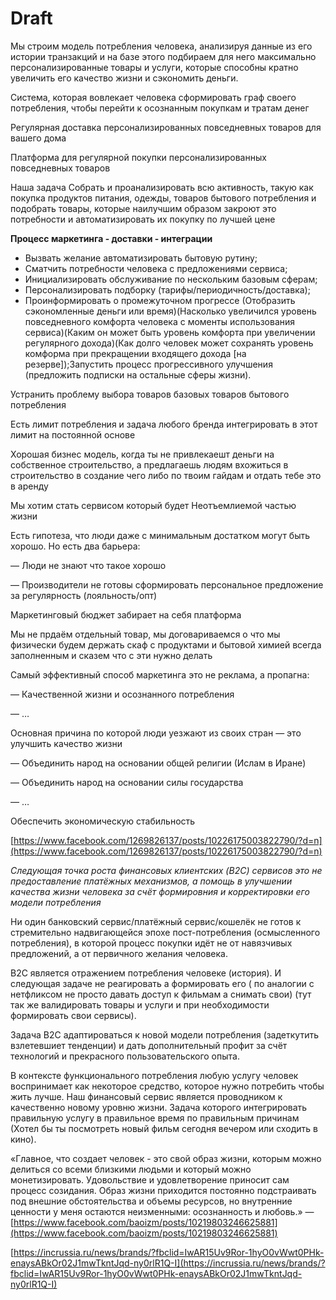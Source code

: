 # Draft

Мы строим модель потребления человека, анализируя данные из его истории транзакций и на базе этого подбираем для него максимально персонализированные товары и услуги, которые способны кратно увеличить его качество жизни и сэкономить деньги.

Система, которая вовлекает человека сформировать граф своего потребления, чтобы перейти к осознанным покупкам и тратам денег

Регулярная доставка персонализированных повседневных товаров для вашего дома

Платформа для регулярной покупки персонализированных повседневных товаров

Наша задача Собрать и проанализировать всю активность, такую как покупка продуктов питания, одежды, товаров бытового потребления и подобрать товары, которые наилучшим образом закроют это потребности и автоматизировать их покупку по лучшей цене

**Процесс маркетинга - доставки - интеграции**

- Вызвать желание автоматизировать бытовую рутину;
- Сматчить потребности человека с предложениями сервиса;
- Инициализировать обслуживание по нескольким базовым сферам;
- Персонализировать подборку (тарифы/периодичность/доставка);
- Проинформировать о промежуточном прогрессе (Отобразить сэкономленные деньги или время)(Насколько увеличился уровень повседневного комфорта человека с моменты использования сервиса)(Каким он может быть уровень комфорта при увеличении регулярного дохода)(Как долго человек может сохранять уровень комформа при прекращении входящего дохода [на резерве]);Запустить процесс прогрессивного улучшения (предложить подписки на остальные сферы жизни).

Устранить проблему выбора товаров базовых товаров бытового потребления

Есть лимит потребления и задача любого бренда интегрировать в этот лимит на постоянной основе

Хорошая бизнес модель, когда ты не привлекаешт деньги на собственное строительство, а предлагаешь людям вхожиться в строительство в создание чего либо по твоим гайдам и отдать тебе это в аренду

Мы хотим стать сервисом который будет Неотъемлиемой частью жизни

Есть гипотеза, что люди даже с минимальным достатком могут быть хорошо. Но есть два барьера:

— Люди не знают что такое хорошо

— Производители не готовы сформировать персональное предложение за регулярность (лояльность/опт)

Маркетинговый бюджет забирает на себя платформа

Мы не прдаём отдельный товар, мы договариваемся о что мы физически будем держать скаф с продуктами и бытовой химией всегда заполненным и сказем что с эти нужно делать

Самый эффективный способ маркетинга это не реклама, а пропагна:

— Качественной жизни и осознанного потребления

— …

Основная причина по которой люди уезжают из своих стран — это улучшить качество жизни

— Объединить народ на основании общей религии (Ислам в Иране)

— Объединить народ на основании силы государства

— …

Обеспечить экономическую стабильность

[https://www.facebook.com/1269826137/posts/10226175003822790/?d=n](https://www.facebook.com/1269826137/posts/10226175003822790/?d=n)

*Следующая точка роста финансовых клиентских (B2C) сервисов это не предоставление платёжных механизмов, а помощь в улучшении качества жизни человека за счёт формировния и корректировки его модели потребления*

Ни один банковский сервис/платёжный сервис/кошелёк не готов к стремительно надвигающейся эпохе пост-потребления (осмысленного потребления), в которой процесс покупки идёт не от навязчивых предложений, а от первичного желания человека.

B2C является отражением потребления человеке (история). И следующая задаче не реагировать а формировать его ( по аналогии с нетфликсом не просто давать доступ к фильмам а снимать свои) (тут так же валидировать товары и услуги и при необходимости формировать свои сервисы).

Задача B2C адаптироваться к новой модели потребления (задеткутить взлетевшиет тенденции) и дать дополнительный профит за счёт технологий и прекрасного пользовательского опыта.

В контексте функционального потребления любую услугу человек воспринимает как некоторое средство, которое нужно потребить чтобы жить лучше. Наш финансовый сервис является проводником к качественно новому уровню жизни. Задача которого интегрировать правильную услугу в правильное время по правильным причинам (Хотел бы ты посмотреть новый фильм сегодня вечером или сходить в кино).

«Главное, что создает человек - это свой образ жизни, которым можно делиться со всеми близкими людьми и который можно монетизировать. Удовольствие и удовлетворение приносит сам процесс созидания. Образ жизни приходится постоянно подстраивать под внешние обстоятельства и объемы ресурсов, но внутренние ценности у меня остаются неизменными: осознанность и любовь.» — [https://www.facebook.com/baoizm/posts/10219803246625881](https://www.facebook.com/baoizm/posts/10219803246625881)

[https://incrussia.ru/news/brands/?fbclid=IwAR15Uv9Ror-1hyO0vWwt0PHk-enaysABkOr02J1mwTkntJqd-ny0rlR1Q-I](https://incrussia.ru/news/brands/?fbclid=IwAR15Uv9Ror-1hyO0vWwt0PHk-enaysABkOr02J1mwTkntJqd-ny0rlR1Q-I)